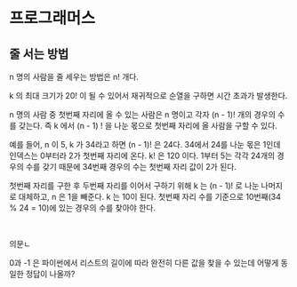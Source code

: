 # 프로그래머스

## 줄 서는 방법

n 명의 사람을 줄 세우는 방법은 n! 개다.

k 의 최대 크기가 20! 이 될 수 있어서 재귀적으로 순열을 구하면 시간 초과가 발생한다.

n 명의 사람 중 첫번째 자리에 올 수 있는 사람은 n 명이고 각자 (n - 1)! 개의 경우의 수를 갖는다. 즉 k 에서 (n - 1) ! 을 나눈 몫으로 첫번째 자리에 올 사람을 구할 수 있다.

예를 들어, n 이 5, k 가 34라고 하면 (n - 1)! 은 24다. 34에서 24를 나눈 몫은 1인데 인덱스는 0부터라 2가 첫번째 자리에 온다. k! 은 120 이다. 1부터 5는 각각 24개의 경우의 수를 갖기 때문에 34번째 경우의 수는 첫번째 자리 값이 2가 된다.

첫번째 자리를 구한 후 두번째 자리를 이어서 구하기 위해 k 는 (n - 1)! 로 나눈 나머지로 대체하고, n 은 1을 빼준다. k 는 10이 된다. 첫번째 자리 수를 기준으로 10번째(34 % 24 = 10)에 있는 경우의 수를 찾아야 한다. 

<br>

의문ㄴ

0과 -1 은 파이썬에서 리스트의 길이에 따라 완전히 다른 값을 찾을 수 있는데 어떻게 동일한 정답이 나올까?

